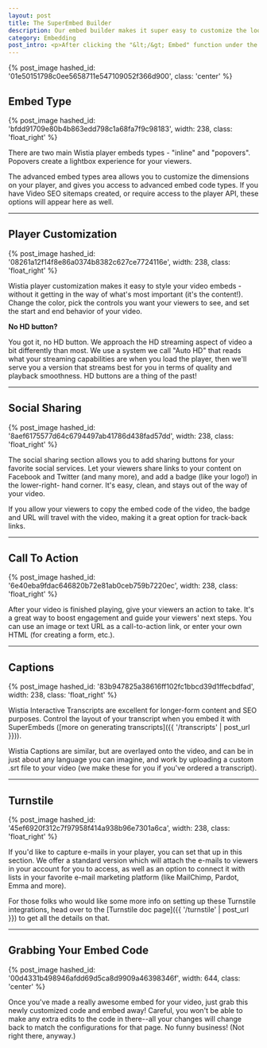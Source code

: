 ```yaml
---
layout: post
title: The SuperEmbed Builder
description: Our embed builder makes it super easy to customize the look and functionality of your embedded videos. 
category: Embedding
post_intro: <p>After clicking the "&lt;/&gt; Embed" function under the player window or in the "Media Actions" drop-down menu, the Embed Screen is where you can choose your embed type, customize the player experience, and add social sharing functionality.</p><p>Let's take a look at what options are available through the embed screen, and how you can use them for your publicly embedded videos.</p>
---
```


{% post_image hashed_id: '01e50151798c0ee5658711e547109052f366d900', class: 'center' %}

## Embed Type

{% post_image hashed_id: 'bfdd91709e80b4b863edd798c1a68fa7f9c98183', width: 238, class: 'float_right' %}

There are two main Wistia player embeds types - "inline" and "popovers".
Popovers create a lightbox experience for your viewers.

The advanced embed types area allows you to customize the dimensions on your 
player, and gives you access to advanced embed code types. If you have Video SEO 
sitemaps created, or require access to the player API, these options will appear 
here as well.


---

## Player Customization

{% post_image hashed_id: '08261a12f14f8e86a0374b8382c627ce7724116e', width: 238, class: 'float_right' %}

Wistia player customization makes it easy to style your video embeds - 
without it getting in the way of what's most important (it's the content!). 
Change the color, pick the controls you want your viewers to see, and set the 
start and end behavior of your video.

**No HD button?**

You got it, no HD button. We approach the HD streaming aspect of video a bit 
differently than most. We use a system we call "Auto HD" that reads what your 
streaming capabilities are when you load the player, then we'll serve you a 
version that streams best for you in terms of quality and playback smoothness. 
HD buttons are a thing of the past!


---

## Social Sharing

{% post_image hashed_id: '8aef6175577d64c6794497ab41786d438fad57dd', width: 238, class: 'float_right' %}

The social sharing section allows you to add sharing buttons for your favorite 
social services. Let your viewers share links to your content on Facebook and 
Twitter (and many more), and add a badge (like your logo!) in the lower-right-
hand corner. It's easy, clean, and stays out of the way of your video.

If you allow your viewers to copy the embed code of the video, the badge and 
URL will travel with the video, making it a great option for track-back links.

---

## Call To Action

{% post_image hashed_id: '6e40eba9fdac646820b72e81ab0ceb759b7220ec', width: 238, class: 'float_right' %}

After your video is finished playing, give your viewers an action to take. 
It's a great way to boost engagement and guide your viewers' next steps. 
You can use an image or text URL as a call-to-action link, or enter your own 
HTML (for creating a form, etc.).

---

## Captions

{% post_image hashed_id: '83b947825a38616ff102fc1bbcd39d1ffecbdfad', width: 238, class: 'float_right' %}

Wistia Interactive Transcripts are excellent for longer-form content and 
SEO purposes.  Control the layout of your transcript when you embed it with 
SuperEmbeds ([more on generating transcripts]({{ '/transcripts' | post_url }})).

Wistia Captions are similar, but are overlayed onto the video, and can be in 
just about any language you can imagine, and work by uploading a custom .srt 
file to your video (we make these for you if you've ordered a transcript).

---

## Turnstile

{% post_image hashed_id: '45ef6920f312c7f97958f414a938b96e7301a6ca', width: 238, class: 'float_right' %}

If you'd like to capture e-mails in your player, you can set that up in this 
section. We offer a standard version which will attach the e-mails to viewers 
in your account for you to access, as well as an option to connect it with 
lists in your favorite e-mail marketing platform (like MailChimp, Pardot, 
Emma and more).

For those folks who would like some more info on setting up these Turnstile 
integrations, head over to the [Turnstile doc page]({{ '/turnstile' | post_url }}) 
to get all the details on that.

---

## Grabbing Your Embed Code

{% post_image hashed_id: '00d4331b498946afdd69d5ca8d9909a46398346f', width: 644, class: 'center' %}

Once you've made a really awesome embed for your video, just grab this newly
 customized code and embed away! Careful, you won't be able to make any extra 
 edits to the code in there--all your changes will change back to match the 
 configurations for that page. No funny business! (Not right there, anyway.)
